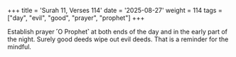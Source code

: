 +++
title = 'Surah 11, Verses 114'
date = '2025-08-27'
weight = 114
tags = ["day", "evil", "good", "prayer", "prophet"]
+++

Establish prayer ˹O Prophet˺ at both ends of the day and in the early part of the night. Surely good deeds wipe out evil deeds. That is a reminder for the mindful.